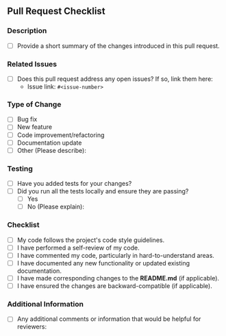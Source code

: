 
## Pull Request Checklist

### Description
- [ ] Provide a short summary of the changes introduced in this pull request.

### Related Issues
- [ ] Does this pull request address any open issues? If so, link them here:
  - Issue link: `#<issue-number>`

### Type of Change
- [ ] Bug fix
- [ ] New feature
- [ ] Code improvement/refactoring
- [ ] Documentation update
- [ ] Other (Please describe): 

### Testing
- [ ] Have you added tests for your changes?
- [ ] Did you run all the tests locally and ensure they are passing? 
  - [ ] Yes
  - [ ] No (Please explain):

### Checklist
- [ ] My code follows the project's code style guidelines.
- [ ] I have performed a self-review of my code.
- [ ] I have commented my code, particularly in hard-to-understand areas.
- [ ] I have documented any new functionality or updated existing documentation.
- [ ] I have made corresponding changes to the **README.md** (if applicable).
- [ ] I have ensured the changes are backward-compatible (if applicable).

### Additional Information
- [ ] Any additional comments or information that would be helpful for reviewers:
